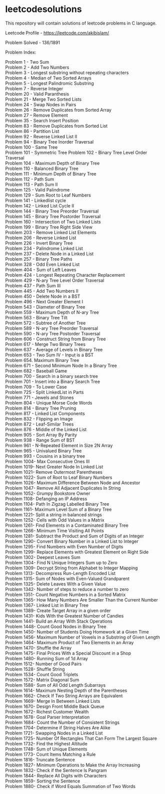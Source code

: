 # leetcodesolutions
This repository will contain solutions of leetcode problems in C language.

Leetcode Profile - https://leetcode.com/akibislam/

Problem Solved - 136/1891

Problem Index:

Problem 1  - Two Sum <br />
Problem 2  - Add Two Numbers <br />
Problem 3  - Longest substring without repeating characters <br />
Problem 4  - Median of Two Sorted Arrays <br />
Problem 5  - Longest Palindromic Substring <br />
Problem 7  - Reverse Integer <br />
Problem 20 - Valid Paranthesis <br />
Problem 21 - Merge Two Sorted Lists <br />
Problem 24 - Swap Nodes in Pairs <br />
Problem 26 - Remove Duplicates from Sorted Array <br />
Problem 27 – Remove Element <br /> 
Problem 35 - Search Insert Position <br />
Problem 83 - Remove Duplicates from Sorted List <br />
Problem 86 - Partition List <br />
Problem 92 - Reverse Linked List II	<br />
Problem 94 - Binary Tree Inorder Traversal <br />
Problem 100 - Same Tree <br />
Problem 101 - Symmetric Tree
Problem 102 - Binary Tree Level Order Traversal <br />
Problem 104 - Maximum Depth of Binary Tree <br />
Problem 110 - Balanced Binary Tree <br />
Problem 111 - Minimum Depth of Binary Tree <br />
Problem 112 - Path Sum <br />
Problem 113 - Path Sum II <br />
Problem 125 - Valid Palindrome <br />
Problem 129 - Sum Root to Leaf Numbers <br />
Problem 141 - Linkedlist cycle <br />
Problem 142 - Linked List Cycle II <br />
Problem 144 - Binary Tree Preorder Traversal <br />
Problem 145 - Binary Tree Postorder Traversal <br />
Problem 160 - Intersection of Two Linked Lists <br />
Problem 199 - Binary Tree Right Side View <br />
Problem 203 - Remove Linked List Elements <br />
Problem 206 - Reverse Linked List <br />
Problem 226 - Invert Binary Tree <br />
Problem 234 - Palindrome Linked List <br />
Problem 237 - Delete Node in a Linked List <br />
Problem 257 - Binary Tree Paths <br />
Problem 328	- Odd Even Linked List <br />
Problem 404 - Sum of Left Leaves <br />
Problem 424 - Longest Repeating Character Replacement	<br />
Problem 429 - N-ary Tree Level Order Traversal  <br />
Problem 437 - Path Sum III   <br />
Problem 445 - Add Two Numbers II <br />
Problem 450 - Delete Node in a BST  <br />
Problem 496 - Next Greater Element I  <br />
Problem 543 - Diameter of Binary Tree <br />
Problem 559 - Maximum Depth of N-ary Tree <br />
Problem 563 - Binary Tree Tilt  <br />
Problem 572 - Subtree of Another Tree <br />
Problem 589 - N-ary Tree Preorder Traversal <br />
Problem 590 - N-ary Tree Postorder Traversal <br />
Problem 606 - Construct String from Binary Tree  <br />
Problem 617 - Merge Two Binary Trees <br />
Problem 637 - Average of Levels in Binary Tree <br />
Problem 653 - Two Sum IV - Input is a BST  <br />
Problem 654. Maximum Binary Tree   <br />
Problem 671 - Second Minimum Node In a Binary Tree <br />
Problem 682 - Baseball Game  <br />
Problem 700 - Search in a binary search tree <br />
Problem 701 - Insert into a Binary Search Tree  <br />
Problem 709 - To Lower Case <br />
Problem 725 - Split LinkedList in Parts <br />
Problem 771 - Jewels and Stones <br />
Problem 804 - Unique Morse Code Words <br />
Problem 814 - Binary Tree Pruning  <br />
Problem 817 - Linked List Components <br />
Problem 832 - Flipping an Image  <br />
Problem 872 - Leaf-Similar Trees <br />
Problem 876 - Middle of the Linked List <br />
Problem 905 - Sort Array By Parity   <br />
Problem 938 - Range Sum of BST <br />
Problem 961 - N-Repeated Element in Size 2N Array   <br />
Problem 965 - Univalued Binary Tree <br />
Problem 993 - Cousins in a binary tree <br />
Problem 1004- Max Consecutive Ones III  <br />
Problem 1019- Next Greater Node In Linked List <br />
Problem 1021- Remove Outermost Parentheses <br />
Problem 1022- Sum of Root to Leaf Binary Numbers <br />
Problem 1026- Maximum Difference Between Node and Ancestor  <br />
Problem 1047- Remove All Adjacent Duplicates In String  <br />
Problem 1052- Grumpy Bookstore Owner <br />
Problem 1108- Defanging an IP Address <br />
Problem 1104- Path In Zigzag Labelled Binary Tree  <br />
Problem 1161- Maximum Level Sum of a Binary Tree <br />
Problem 1221- Split a string in balanced strings  <br />
Problem 1252- Cells with Odd Values in a Matrix  <br />
Problem 1261- Find Elements in a Contaminated Binary Tree   <br />
Problem 1266- Minimum Time Visiting All Points  <br />
Problem 1281- Subtract the Product and Sum of Digits of an Integer <br />
Problem 1290- Convert Binary Number in a Linked List to Integer <br />
Problem 1295- Find Numbers with Even Number of Digits  <br />
Problem 1299- Replace Elements with Greatest Element on Right Side  <br />
Problem 1302- Deepest Leaves Sum <br />
Problem 1304- Find N Unique Integers Sum up to Zero	<br />
Problem 1309- Decrypt String from Alphabet to Integer Mapping <br />
Problem 1313- Decompress Run-Length Encoded List <br />
Problem 1315- Sum of Nodes with Even-Valued Grandparent <br />
Problem 1325- Delete Leaves With a Given Value  <br />
Problem 1342- Number of steps to reduce a number to zero <br />
Problem 1351- Count Negative Numbers in a Sorted Matrix  <br />
Problem 1365- How Many Numbers Are Smaller Than the Current Number <br />
Problem 1367- Linked List in Binary Tree  <br />
Problem 1389- Create Target Array in a given order <br />
Problem 1431- Kids With the Greatest Number of Candies <br />
Problem 1441- Build an Array With Stack Operations <br />
Problem 1448- Count Good Nodes in Binary Tree  <br />
Problem 1450- Number of Students Doing Homework at a Given Time   <br />
Problem 1456- Maximum Number of Vowels in a Substring of Given Length  <br />
Problem 1464- Maximum Product of Two Elements in an Array   <br />
Problem 1470- Shuffle the Array <br />
Problem 1475- Final Prices With a Special Discount in a Shop <br />
Problem 1480- Running Sum of 1d Array <br />
Problem 1512- Number of Good Pairs <br />
Problem 1528- Shuffle String <br />
Problem 1534- Count Good Triplets <br />
Problem 1572- Matrix Diagonal Sum  <br />
Problem 1588- Sum of All Odd Length Subarrays  <br />
Problem 1614- Maximum Nesting Depth of the Parentheses <br />
Problem 1662- Check If Two String Arrays are Equivalent <br />
Problem 1669- Merge In Between Linked Lists <br />
Problem 1670- Design Front Middle Back Queue <br />
Problem 1672- Richest Customer Wealth <br />
Problem 1678- Goal Parser Interpretation <br />
Problem 1684- Count the Number of Consistent Strings  <br />
Problem 1704- Determine if String Halves Are Alike  <br />
Problem 1721- Swapping Nodes in a Linked List <br />
Problem 1725- Number Of Rectangles That Can Form The Largest Square  <br />
Problem 1732- Find the Highest Altitude  <br />
Problem 1748- Sum of Unique Elements  <br />
Problem 1773- Count Items Matching a Rule <br />
Problem 1816- Truncate Sentence <br />
Problem 1827- Minimum Operations to Make the Array Increasing <br />
Problem 1832- Check if the Sentence Is Pangram <br />
Problem 1844- Replace All Digits with Characters <br />
Problem 1859- Sorting the Sentence <br />
Problem 1880- Check if Word Equals Summation of Two Words <br />

